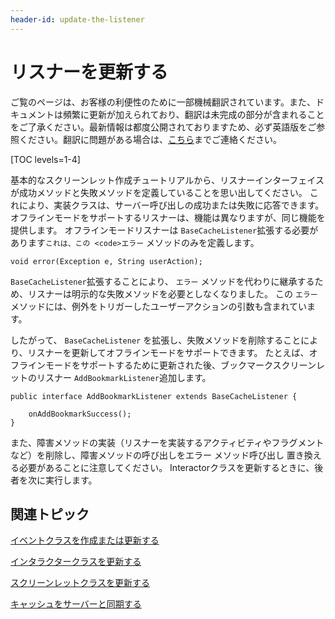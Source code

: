 ```yaml
---
header-id: update-the-listener
---
```


# リスナーを更新する

<p class="alert alert-info"><span class="wysiwyg-color-blue120">ご覧のページは、お客様の利便性のために一部機械翻訳されています。また、ドキュメントは頻繁に更新が加えられており、翻訳は未完成の部分が含まれることをご了承ください。最新情報は都度公開されておりますため、必ず英語版をご参照ください。翻訳に問題がある場合は、<a href="mailto:support-content-jp@liferay.com">こちら</a>までご連絡ください。</span></p>

[TOC levels=1-4]

基本的なスクリーンレット作成チュートリアルから、リスナーインターフェイスが成功メソッドと失敗メソッドを定義していることを思い出してください。 これにより、実装クラスは、サーバー呼び出しの成功または失敗に応答できます。 オフラインモードをサポートするリスナーは、機能は異なりますが、同じ機能を提供します。 オフラインモードリスナーは `BaseCacheListener`拡張する必要があります`これは、この <code>エラー` メソッドのみを定義します。

    void error(Exception e, String userAction);

`BaseCacheListener`拡張することにより、 `エラー` メソッドを代わりに継承するため、リスナーは明示的な失敗メソッドを必要としなくなりました。 この `エラー` メソッドには、例外をトリガーしたユーザーアクションの引数も含まれています。

したがって、 `BaseCacheListener` を拡張し、失敗メソッドを削除することにより、リスナーを更新してオフラインモードをサポートできます。 たとえば、オフラインモードをサポートするために更新された後、ブックマークスクリーンレットのリスナー `AddBookmarkListener`追加します。

    public interface AddBookmarkListener extends BaseCacheListener {
    
        onAddBookmarkSuccess(); 
    }

また、障害メソッドの実装（リスナーを実装するアクティビティやフラグメントなど）を削除し、障害メソッドの呼び出しをエラー</code> メソッド呼び出し 置き換える必要があることに注意してください。 Interactorクラスを更新するときに、後者を次に実行します。</p>

<h2 spaces-before="0">関連トピック</h2>

<p spaces-before="0"><a href="/docs/7-1/tutorials/-/knowledge_base/t/create-or-update-the-event-class">イベントクラスを作成または更新する</a></p>

<p spaces-before="0"><a href="/docs/7-1/tutorials/-/knowledge_base/t/update-the-interactor-class">インタラクタークラスを更新する</a></p>

<p spaces-before="0"><a href="/docs/7-1/tutorials/-/knowledge_base/t/update-the-screenlet-class">スクリーンレットクラスを更新する</a></p>

<p spaces-before="0"><a href="/docs/7-1/tutorials/-/knowledge_base/t/sync-the-cache-with-the-server">キャッシュをサーバーと同期する</a></p>
